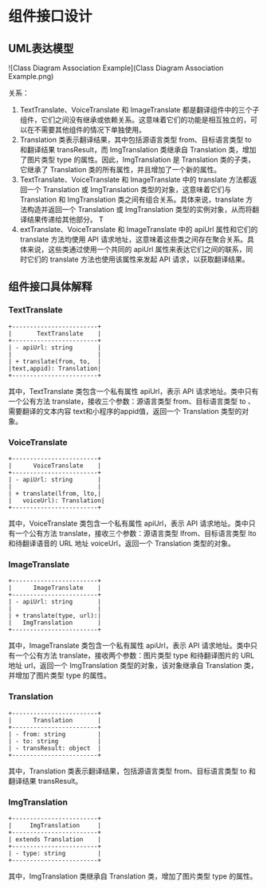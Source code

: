 # 组件接口设计



## UML表达模型



![Class Diagram Association Example](Class Diagram Association Example.png)

关系：

1. TextTranslate、VoiceTranslate 和 ImageTranslate 都是翻译组件中的三个子组件，它们之间没有继承或依赖关系。这意味着它们的功能是相互独立的，可以在不需要其他组件的情况下单独使用。
2.  Translation 类表示翻译结果，其中包括源语言类型 from、目标语言类型 to 和翻译结果 transResult，而 ImgTranslation 类继承自 Translation 类，增加了图片类型 type 的属性。因此，ImgTranslation 是 Translation 类的子类，它继承了 Translation 类的所有属性，并且增加了一个新的属性。 
3. TextTranslate、VoiceTranslate 和 ImageTranslate 中的 translate 方法都返回一个 Translation 或 ImgTranslation 类型的对象，这意味着它们与 Translation 和 ImgTranslation 类之间有组合关系。具体来说，translate 方法构造并返回一个 Translation 或 ImgTranslation 类型的实例对象，从而将翻译结果传递给其他部分。 T
4. extTranslate、VoiceTranslate 和 ImageTranslate 中的 apiUrl 属性和它们的 translate 方法均使用 API 请求地址，这意味着这些类之间存在聚合关系。具体来说，这些类通过使用一个共同的 apiUrl 属性来表达它们之间的联系，同时它们的 translate 方法也使用该属性来发起 API 请求，以获取翻译结果。



## 组件接口具体解释



### TextTranslate

```
+------------------------+
|       TextTranslate    |
+------------------------+
| - apiUrl: string       |
|                        |
| + translate(from, to,  |
|text,appid): Translation|
+------------------------+
```

其中，TextTranslate 类包含一个私有属性 apiUrl，表示 API 请求地址。类中只有一个公有方法 translate，接收三个参数：源语言类型 from、目标语言类型 to 、需要翻译的文本内容 text和小程序的appid值，返回一个 Translation 类型的对象。

### VoiceTranslate

```
+------------------------+
|      VoiceTranslate    |
+------------------------+
| - apiUrl: string       |
|                        |
| + translate(lfrom, lto,|
|   voiceUrl): Translation|
+------------------------+
```

其中，VoiceTranslate 类包含一个私有属性 apiUrl，表示 API 请求地址。类中只有一个公有方法 translate，接收三个参数：源语言类型 lfrom、目标语言类型 lto 和待翻译语音的 URL 地址 voiceUrl，返回一个 Translation 类型的对象。

### ImageTranslate

```
+------------------------+
|      ImageTranslate    |
+------------------------+
| - apiUrl: string       |
|                        |
| + translate(type, url):|
|   ImgTranslation       |
+------------------------+
```

其中，ImageTranslate 类包含一个私有属性 apiUrl，表示 API 请求地址。类中只有一个公有方法 translate，接收两个参数：图片类型 type 和待翻译图片的 URL 地址 url，返回一个 ImgTranslation 类型的对象，该对象继承自 Translation 类，并增加了图片类型 type 的属性。

### Translation

```
+------------------------+
|      Translation       |
+------------------------+
| - from: string         |
| - to: string           |
| - transResult: object  |
+------------------------+
```

其中，Translation 类表示翻译结果，包括源语言类型 from、目标语言类型 to 和翻译结果 transResult。

### ImgTranslation

```
+------------------------+
|     ImgTranslation     |
+------------------------+
| extends Translation    |
+------------------------+
| - type: string         |
+------------------------+
```

其中，ImgTranslation 类继承自 Translation 类，增加了图片类型 type 的属性。